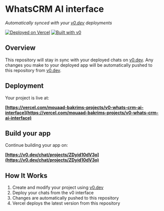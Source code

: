 # WhatsCRM AI interface

*Automatically synced with your [v0.dev](https://v0.dev) deployments*

[![Deployed on Vercel](https://img.shields.io/badge/Deployed%20on-Vercel-black?style=for-the-badge&logo=vercel)](https://vercel.com/mouaad-bakrims-projects/v0-whats-crm-ai-interface)
[![Built with v0](https://img.shields.io/badge/Built%20with-v0.dev-black?style=for-the-badge)](https://v0.dev/chat/projects/ZDyid10dV3o)

## Overview

This repository will stay in sync with your deployed chats on [v0.dev](https://v0.dev).
Any changes you make to your deployed app will be automatically pushed to this repository from [v0.dev](https://v0.dev).

## Deployment

Your project is live at:

**[https://vercel.com/mouaad-bakrims-projects/v0-whats-crm-ai-interface](https://vercel.com/mouaad-bakrims-projects/v0-whats-crm-ai-interface)**

## Build your app

Continue building your app on:

**[https://v0.dev/chat/projects/ZDyid10dV3o](https://v0.dev/chat/projects/ZDyid10dV3o)**

## How It Works

1. Create and modify your project using [v0.dev](https://v0.dev)
2. Deploy your chats from the v0 interface
3. Changes are automatically pushed to this repository
4. Vercel deploys the latest version from this repository